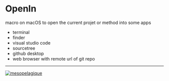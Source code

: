 # OpenIn

macro on macOS to open the current projet or method into some apps

- terminal
- finder
- visual studio code
- sourcetree
- github desktop
- web browser with remote url of git repo

---

[<img src="https://mesopelagique.github.io/quatred.png" alt="mesopelagique"/>](https://mesopelagique.github.io/)
